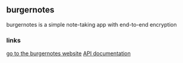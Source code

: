 ## burgernotes
burgernotes is a simple note-taking app with end-to-end encryption

### links
[go to the burgernotes website](https://notes.ctaposter.xyz/)
[API documentation](APIDOCS.md)